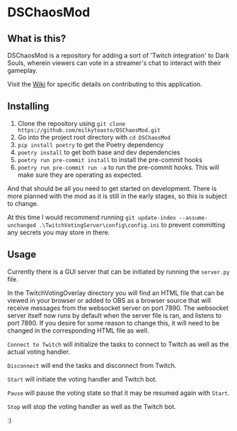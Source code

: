 # DSChaosMod

## What is this?

DSChaosMod is a repository for adding a sort of 'Twitch integration' to Dark Souls, wherein viewers can vote in a streamer's chat to interact with their gameplay.

Visit the [Wiki](https://github.com/milkytoasto/DSChaosMod/wiki) for specific details on contributing to this application.

## Installing

1. Clone the repository using `git clone https://github.com/milkytoasto/DSChaosMod.git`
2. Go into the project root directory with `cd DSChaosMod`
3. `pip install poetry` to get the Poetry dependency
4. `poetry install` to get both base and dev dependencies
5. `poetry run pre-commit install` to install the pre-commit hooks
6. `poetry run pre-commit run -a` to run the pre-commit hooks. This will make sure they are operating as expected.

And that should be all you need to get started on development. There is more planned with the mod as it is still in the early stages, so this is subject to change.

At this time I would recommend running `git update-index --assume-unchanged .\TwitchVotingServer\config\config.ini` to prevent committing any secrets you may store in there.

## Usage

Currently there is a GUI server that can be initiated by running the `server.py` file. 

In the TwitchVotingOverlay directory you will find an HTML file that can be viewed in your browser or added to OBS as a browser source that will receive messages from the websocket server on port 7890. The websocket server itself now runs by default when the server file is ran, and listens to port 7890. If you desire for some reason to change this, it will need to be changed in the corresponding HTML file as well.

`Connect to Twitch` will initialize the tasks to connect to Twitch as well as the actual voting handler.

`Disconnect` will end the tasks and disconnect from Twitch.

`Start` will initiate the voting handler and Twitch bot.

`Pause` will pause the voting state so that it may be resumed again with `Start`.

`Stop` will stop the voting handler as well as the Twitch bot.
 
 :)